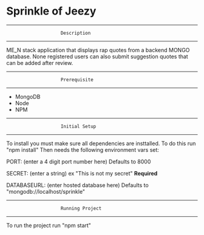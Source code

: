 # Sprinkle of Jeezy
******************************************************************
						Description
******************************************************************

ME_N stack application that displays rap quotes from a backend MONGO database. None registered users can also submit suggestion quotes that can be added after review.  

******************************************************************
						Prerequisite
******************************************************************
- MongoDB
- Node 
- NPM

******************************************************************
						Initial Setup
******************************************************************
To install you must make sure all dependencies are insttalled.  To do this run "npm install"
Then needs the following environment vars set:

PORT: (enter a 4 digit port number here) Defaults to 8000

SECRET: (enter a string) ex "This is not my secret" <b>Required</b>

DATABASEURL: (enter hosted database here) Defaults to "mongodb://localhost/sprinkle"

******************************************************************
						Running Project
******************************************************************
To run the project run "npm start"





